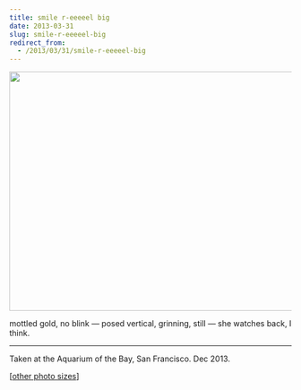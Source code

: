 ```yaml
---
title: smile r-eeeeel big
date: 2013-03-31
slug: smile-r-eeeeel-big
redirect_from:
  - /2013/03/31/smile-r-eeeeel-big
---
```


<p class="haiku"><a href="http://www.flickr.com/photos/daniel_hardman/8332547204/"><img class="aligncenter" alt="" src="https://farm9.staticflickr.com/8491/8332547204_5e0aa50da4_z.jpg" width="640" height="427" /></a></p>
<p class="haiku">mottled gold, no blink &mdash; 
posed vertical, grinning, still &mdash; 
she watches back, I think.</p>


<hr />

Taken at the Aquarium of the Bay, San Francisco. Dec 2013.

[<a href="http://www.flickr.com/photos/daniel_hardman/8332547204/sizes/l/" target="_blank">other photo sizes</a>]